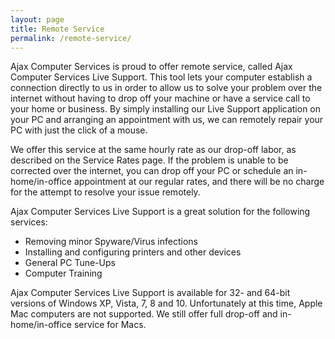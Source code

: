```yaml
---
layout: page
title: Remote Service
permalink: /remote-service/
---
```


Ajax Computer Services is proud to offer remote service, called Ajax Computer Services Live Support. This tool lets your computer establish a connection directly to us in order to allow us to solve your problem over the internet without having to drop off your machine or have a service call to your home or business. By simply installing our Live Support application on your PC and arranging an appointment with us, we can remotely repair your PC with just the click of a mouse.

We offer this service at the same hourly rate as our drop-off labor, as described on the Service Rates page. If the problem is unable to be corrected over the internet, you can drop off your PC or schedule an in-home/in-office appointment at our regular rates, and there will be no charge for the attempt to resolve your issue remotely.

Ajax Computer Services Live Support is a great solution for the following services:

- Removing minor Spyware/Virus infections
- Installing and configuring printers and other devices
- General PC Tune-Ups
- Computer Training

Ajax Computer Services Live Support is available for 32- and 64-bit versions of Windows XP, Vista, 7, 8 and 10. Unfortunately at this time, Apple Mac computers are not supported. We still offer full drop-off and in-home/in-office service for Macs.
